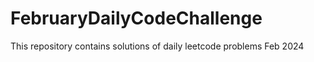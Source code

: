 # FebruaryDailyCodeChallenge
This repository contains solutions of daily leetcode problems Feb 2024
